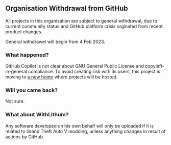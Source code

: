 ## Organisation Withdrawal from GitHub

All projects in this organisation are subject to general withdrawal, due to current community status and
GitHub platform crisis orginated from recent product changes.

General withdrawel will begin from 4 Feb 2023.

### What happened?

GitHub Copilot is not clear about GNU General Public License and copyleft-in-general compliance. To avoid
creating risk with its users, this project is moving to [a new home](https://codeberg.org/NexusKrop) where
projects will be hosted.

### Will you came back?

Not sure.

### What about WithLithum?

Any software developed on his own behalf will only be uploaded if it is related to Grand Theft Auto V modding, unless
anything changes in result of actions by GitHub.
